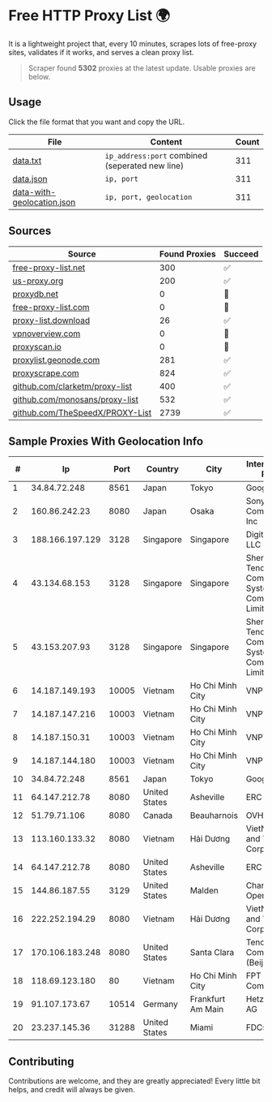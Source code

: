
# Free HTTP Proxy List 🌍

It is a lightweight project that, every 10 minutes, scrapes lots of free-proxy sites, validates if it works, and serves a clean proxy list.


> Scraper found **5302** proxies at the latest update. Usable proxies are below.

## Usage

Click the file format that you want and copy the URL.


|File|Content|Count|
|----|-------|-----|
|[data.txt](https://raw.githubusercontent.com/themiralay/Proxy-List-World/master/data.txt)|`ip_address:port` combined (seperated new line)|311|
|[data.json](https://raw.githubusercontent.com/themiralay/Proxy-List-World/master/data.json)|`ip, port`|311|
|[data-with-geolocation.json](https://raw.githubusercontent.com/themiralay/Proxy-List-World/master/data-with-geolocation.json)|`ip, port, geolocation`|311|

## Sources

|Source|Found Proxies|Succeed|
|------|-------------|-------|
|[free-proxy-list.net](https://free-proxy-list.net)|300|✅|
|[us-proxy.org](https://www.us-proxy.org)|200|✅|
|[proxydb.net](http://proxydb.net)|0|🚫|
|[free-proxy-list.com](https://free-proxy-list.com/?page=&port=&type%5B%5D=http&type%5B%5D=https&up_time=0&search=Search)|0|🚫|
|[proxy-list.download](https://www.proxy-list.download/HTTP)|26|✅|
|[vpnoverview.com](https://vpnoverview.com/privacy/anonymous-browsing/free-proxy-servers)|0|🚫|
|[proxyscan.io](https://www.proxyscan.io)|0|🚫|
|[proxylist.geonode.com](https://proxylist.geonode.com/api/proxy-list?limit=300&page=1&sort_by=lastChecked&sort_type=desc&protocols=http,https)|281|✅|
|[proxyscrape.com](https://api.proxyscrape.com/v2/?request=displayproxies&protocol=http&timeout=10000&country=all&ssl=all&anonymity=all)|824|✅|
|[github.com/clarketm/proxy-list](https://raw.githubusercontent.com/clarketm/proxy-list/master/proxy-list-raw.txt)|400|✅|
|[github.com/monosans/proxy-list](https://raw.githubusercontent.com/monosans/proxy-list/main/proxies/http.txt)|532|✅|
|[github.com/TheSpeedX/PROXY-List](https://raw.githubusercontent.com/TheSpeedX/PROXY-List/master/http.txt)|2739|✅|


## Sample Proxies With Geolocation Info

|#|Ip|Port|Country|City|Internet Service Provider|
|-|--|----|-------|----|-------------------------|
|1|34.84.72.248|8561|Japan|Tokyo|Google LLC|
|2|160.86.242.23|8080|Japan|Osaka|Sony Network Communications Inc|
|3|188.166.197.129|3128|Singapore|Singapore|DigitalOcean, LLC|
|4|43.134.68.153|3128|Singapore|Singapore|Shenzhen Tencent Computer Systems Company Limited|
|5|43.153.207.93|3128|Singapore|Singapore|Shenzhen Tencent Computer Systems Company Limited|
|6|14.187.149.193|10005|Vietnam|Ho Chi Minh City|VNPT|
|7|14.187.147.216|10003|Vietnam|Ho Chi Minh City|VNPT|
|8|14.187.150.31|10003|Vietnam|Ho Chi Minh City|VNPT|
|9|14.187.144.180|10003|Vietnam|Ho Chi Minh City|VNPT|
|10|34.84.72.248|8561|Japan|Tokyo|Google LLC|
|11|64.147.212.78|8080|United States|Asheville|ERC Broadband|
|12|51.79.71.106|8080|Canada|Beauharnois|OVH SAS|
|13|113.160.133.32|8080|Vietnam|Hải Dương|VietNam Post and Telecom Corporation|
|14|64.147.212.78|8080|United States|Asheville|ERC Broadband|
|15|144.86.187.55|3129|United States|Malden|Charles River Operation|
|16|222.252.194.29|8080|Vietnam|Hải Dương|VietNam Post and Telecom Corporation|
|17|170.106.183.248|8080|United States|Santa Clara|Tencent Cloud Computing (Beijing) Co|
|18|118.69.123.180|80|Vietnam|Ho Chi Minh City|FPT Telecom Company|
|19|91.107.173.67|10514|Germany|Frankfurt Am Main|Hetzner Online AG|
|20|23.237.145.36|31288|United States|Miami|FDCservers.net|



## Contributing

Contributions are welcome, and they are greatly appreciated! Every
little bit helps, and credit will always be given.

